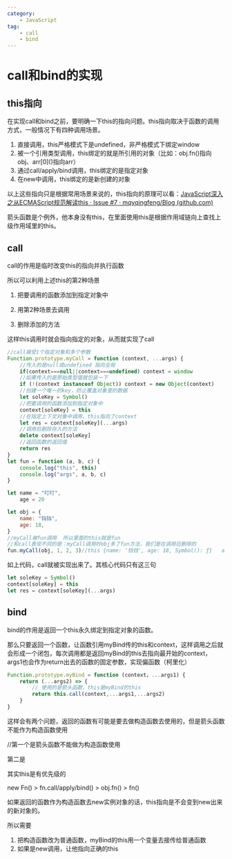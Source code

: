 ```yaml
---
category:
    - JavaScript
tag:
    - call
    - bind
---
```

# call和bind的实现

## this指向

在实现call和bind之前，要明确一下this的指向问题。this指向取决于函数的调用方式，一般情况下有四种调用场景。
1. 直接调用，this严格模式下是undefined，非严格模式下绑定window
2. 被一个引用类型调用，this绑定的就是所引用的对象（比如：obj.fn()指向obj、arr\[0]()指向arr）
3. 通过call/apply/bind调用，this绑定的是指定对象
4. 在new中调用，this绑定的是新创建的对象

以上这些指向只是根据常用场景来说的，this指向的原理可以看：[JavaScript深入之从ECMAScript规范解读this · Issue #7 · mqyqingfeng/Blog (github.com)](https://github.com/mqyqingfeng/Blog/issues/7)

箭头函数是个例外，他本身没有this，在里面使用this是根据作用域链向上查找上级作用域里的this。

## call

call的作用是临时改变this的指向并执行函数

所以可以利用上述this的第2种场景

1. 把要调用的函数添加到指定对象中

2. 用第2种场景去调用

3. 删除添加的方法

这样this调用时就会指向指定的对象，从而就实现了call

```js
//call接受1个指定对象和多个参数
Function.prototype.myCall = function (context, ...args) {
  	//传入的是null或undefined 指向全局
  	if(context===null||context===undefined) context = window
  	//如果传入的是原始类型值就包装一下
    if (!(context instanceof Object)) context = new Object(context)
    //创建一个唯一的key，防止覆盖对象里的数据
    let soleKey = Symbol()
    //把要调用的函数添加到指定对象中
    context[soleKey] = this
    //在指定上下文对象中调用，this指向了context
    let res = context[soleKey](...args)
    //调用后删除存入的方法
    delete context[soleKey]
    //返回函数的返回值
    return res
}
let fun = function (a, b, c) {
    console.log("this", this)
    console.log("args", a, b, c)
}

let name = "叮叮",
    age = 20

let obj = {
    name: "铛铛",
    age: 18,
}
//myCall被fun调用  所以里面的this就是fun
//和call表现不同的是：myCall调用时obj多了fun方法，我们是在调用后删除的
fun.myCall(obj, 1, 2, 3)//this {name: '铛铛', age: 18, Symbol(): ƒ}   args 1 2 3
```

如上代码，call就被实现出来了。其核心代码只有这三句

```js
let soleKey = Symbol()
context[soleKey] = this
let res = context[soleKey](...args)
```

## bind

bind的作用是返回一个this永久绑定到指定对象的函数。

那么只要返回一个函数，让函数引用myBind传的this和context，这样调用之后就会形成一个闭包，每次调用都是返回myBind的this去指向最开始的context，args1也会作为return出去的函数的固定参数，实现偏函数（柯里化）

```js
Function.prototype.myBind = function (context，...args1) { 
    return (...args2) => {
      	// 使用的是箭头函数，this是myBind的this
        return this.call(context,...args1,...args2)
    }
}

```

这样会有两个问题，返回的函数有可能是要去做构造函数去使用的，但是箭头函数不能作为构造函数使用

//第一个是箭头函数不能做为构造函数使用

第二是

其实this是有优先级的

new Fn() > fn.call/apply/bind() > obj.fn() > fn()

如果返回的函数作为构造函数去new实例对象的话，this指向是不会变到new出来的新对象的。

所以需要

1. 把构造函数改为普通函数，myBind的this用一个变量去接传给普通函数
2. 如果是new调用，让他指向正确的this



